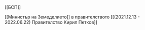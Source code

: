 [[БСП]]

[[Министър на Земеделието]] в правителството  [[(2021.12.13 - 2022.06.22) Правителство Кирил Петков]]